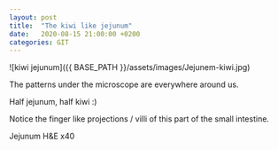 ```yaml
---
layout: post
title:  "The kiwi like jejunum"
date:   2020-08-15 21:00:00 +0200
categories: GIT
---
```


![kiwi jejunum]({{ BASE_PATH }}/assets/images/Jejunem-kiwi.jpg)


The patterns under the microscope are everywhere around us. 


Half jejunum, half kiwi :)


Notice the finger like projections / villi of this part of the small intestine.


Jejunum H&E x40
